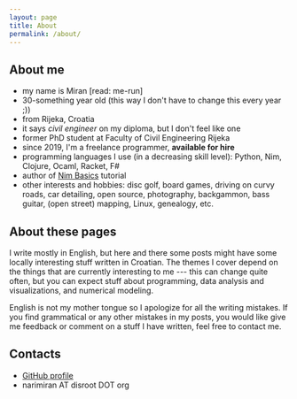 ```yaml
---
layout: page
title: About
permalink: /about/
---
```




## About me

* my name is Miran [read: me-run]
* 30-something year old (this way I don't have to change this every year ;))
* from Rijeka, Croatia
* it says _civil engineer_ on my diploma, but I don't feel like one
* former PhD student at Faculty of Civil Engineering Rijeka
* since 2019, I'm a freelance programmer, **available for hire**
* programming languages I use (in a decreasing skill level): Python, Nim, Clojure, Ocaml, Racket, F#
* author of [Nim Basics](https://narimiran.github.io/nim-basics/) tutorial
* other interests and hobbies: disc golf, board games, driving on curvy roads, car detailing, open source, photography, backgammon, bass guitar, (open street) mapping, Linux, genealogy, etc.



## About these pages

I write mostly in English, but here and there some posts might have some locally interesting stuff written in Croatian.
The themes I cover depend on the things that are currently interesting to me --- this can change quite often, but you can expect stuff about programming, data analysis and visualizations, and numerical modeling.

English is not my mother tongue so I apologize for all the writing mistakes.
If you find grammatical or any other mistakes in my posts, you would like give me feedback or comment on a stuff I have written, feel free to contact me.



## Contacts

* [GitHub profile](https://github.com/narimiran/)
* narimiran AT disroot DOT org


&nbsp;
